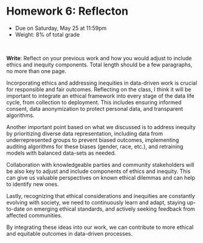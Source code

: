 # Homework 6: Reflecton

- Due on Saturday, May 25 at 11:59pm
- Weight: 8% of total grade

<br>

**Write**: Reflect on your previous work and how you would adjust to include ethics and inequity components. Total length should be a few paragraphs, no more than one page.

Incorporating ethics and addressing inequities in data-driven work is crucial for responsible and fair outcomes. Reflecting on the class, I think it will be important to integrate an ethical framework into every stage of the data life cycle, from collection to deployment. This includes ensuring informed consent, data anonymization to protect personal data, and transparent algorithms.

Another important point based on what we discussed is to address inequity by prioritizing diverse data representation, including data from underrepresented groups to prevent biased outcomes, implementing auditing algorithms for these biases (gender, race, etc.), and retraining models with balanced data-sets as needed.

Collaboration with knowledgeable parties and community stakeholders will be also key to adjust and include components of ethics and inequity. This can give us valuable perspectives on known ethical dilemmas and can help to identify new ones.

Lastly, recognizing that ethical considerations and inequities are constantly evolving with society, we need to continuously learn and adapt, staying up-to-date on emerging ethical standards, and actively seeking feedback from affected communities.

By integrating these ideas into our work, we can contribute to more ethical and equitable outcomes in data-driven processes.